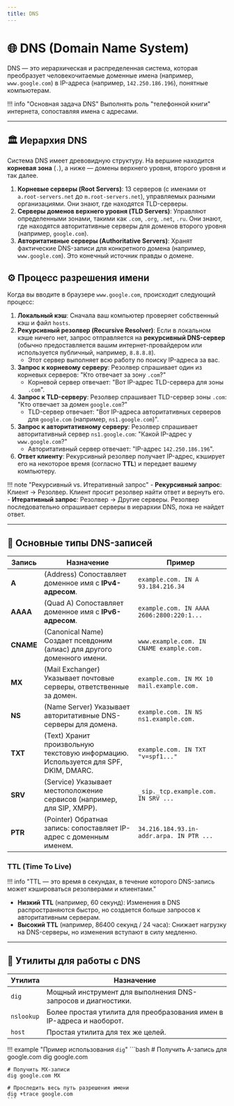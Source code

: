 ```yaml
---
title: DNS
---
```


# 🌐 DNS (Domain Name System)

DNS — это иерархическая и распределенная система, которая преобразует человекочитаемые доменные имена (например, `www.google.com`) в IP-адреса (например, `142.250.186.196`), понятные компьютерам.

!!! info "Основная задача DNS"
    Выполнять роль "телефонной книги" интернета, сопоставляя имена с адресами.

---

## 🏛️ Иерархия DNS

Система DNS имеет древовидную структуру. На вершине находится **корневая зона** (`.`), а ниже — домены верхнего уровня, второго уровня и так далее.

1.  **Корневые серверы (Root Servers)**: 13 серверов (с именами от `a.root-servers.net` до `m.root-servers.net`), управляемых разными организациями. Они знают, где находятся TLD-серверы.
2.  **Серверы доменов верхнего уровня (TLD Servers)**: Управляют определенными зонами, такими как `.com`, `.org`, `.net`, `.ru`. Они знают, где находятся авторитативные серверы для доменов второго уровня (например, `google.com`).
3.  **Авторитативные серверы (Authoritative Servers)**: Хранят фактические DNS-записи для конкретного домена (например, `www.google.com`). Это конечный источник правды о домене.

## ⚙️ Процесс разрешения имени

Когда вы вводите в браузере `www.google.com`, происходит следующий процесс:

1.  **Локальный кэш**: Сначала ваш компьютер проверяет собственный кэш и файл `hosts`.
2.  **Рекурсивный резолвер (Recursive Resolver)**: Если в локальном кэше ничего нет, запрос отправляется на **рекурсивный DNS-сервер** (обычно предоставляется вашим интернет-провайдером или используется публичный, например, `8.8.8.8`).
    -   Этот сервер выполняет всю работу по поиску IP-адреса за вас.
3.  **Запрос к корневому серверу**: Резолвер спрашивает один из корневых серверов: "Кто отвечает за зону `.com`?"
    -   Корневой сервер отвечает: "Вот IP-адрес TLD-сервера для зоны `.com`".
4.  **Запрос к TLD-серверу**: Резолвер спрашивает TLD-сервер зоны `.com`: "Кто отвечает за домен `google.com`?"
    -   TLD-сервер отвечает: "Вот IP-адреса авторитативных серверов для `google.com` (например, `ns1.google.com`)".
5.  **Запрос к авторитативному серверу**: Резолвер спрашивает авторитативный сервер `ns1.google.com`: "Какой IP-адрес у `www.google.com`?"
    -   Авторитативный сервер отвечает: "IP-адрес `142.250.186.196`".
6.  **Ответ клиенту**: Рекурсивный резолвер получает IP-адрес, кэширует его на некоторое время (согласно **TTL**) и передает вашему компьютеру.

!!! note "Рекурсивный vs. Итеративный запрос"
    -   **Рекурсивный запрос**: Клиент -> Резолвер. Клиент просит резолвер найти ответ и вернуть его.
    -   **Итеративный запрос**: Резолвер -> Другие серверы. Резолвер последовательно опрашивает серверы в иерархии DNS, пока не найдет ответ.

---

## 📜 Основные типы DNS-записей

| Запись | Назначение                                                              | Пример                                     |
|--------|-------------------------------------------------------------------------|--------------------------------------------|
| **A**      | (Address) Сопоставляет доменное имя с **IPv4-адресом**.               | `example.com. IN A 93.184.216.34`          |
| **AAAA**   | (Quad A) Сопоставляет доменное имя с **IPv6-адресом**.                | `example.com. IN AAAA 2606:2800:220:1...`  |
| **CNAME**  | (Canonical Name) Создает псевдоним (алиас) для другого доменного имени. | `www.example.com. IN CNAME example.com.`   |
| **MX**     | (Mail Exchanger) Указывает почтовые серверы, ответственные за домен. | `example.com. IN MX 10 mail.example.com.`  |
| **NS**     | (Name Server) Указывает авторитативные DNS-серверы для домена.      | `example.com. IN NS ns1.example.com.`      |
| **TXT**    | (Text) Хранит произвольную текстовую информацию. Используется для SPF, DKIM, DMARC. | `example.com. IN TXT "v=spf1..."`          |
| **SRV**    | (Service) Указывает местоположение сервисов (например, для SIP, XMPP). | `_sip._tcp.example.com. IN SRV ...`        |
| **PTR**    | (Pointer) Обратная запись: сопоставляет IP-адрес с доменным именем.  | `34.216.184.93.in-addr.arpa. IN PTR ...`   |

### TTL (Time To Live)

!!! info "TTL — это время в секундах, в течение которого DNS-запись может кэшироваться резолверами и клиентами."

-   **Низкий TTL** (например, 60 секунд): Изменения в DNS распространяются быстро, но создается больше запросов к авторитативным серверам.
-   **Высокий TTL** (например, 86400 секунд / 24 часа): Снижает нагрузку на DNS-серверы, но изменения вступают в силу медленно.

---

## 🧰 Утилиты для работы с DNS

| Утилита | Назначение                                                              |
|---------|-------------------------------------------------------------------------|
| `dig`   | Мощный инструмент для выполнения DNS-запросов и диагностики.              |
| `nslookup`| Более простая утилита для преобразования имен в IP-адреса и наоборот. |
| `host`  | Простая утилита для тех же целей.                                        |

!!! example "Пример использования `dig`"
    ```bash
    # Получить A-запись для google.com
    dig google.com

    # Получить MX-записи
    dig google.com MX

    # Проследить весь путь разрешения имени
    dig +trace google.com
    ```
